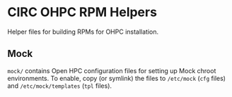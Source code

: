 # CIRC OHPC RPM Helpers

Helper files for building RPMs for OHPC installation. 

## Mock

`mock/` contains Open HPC configuration files for setting up Mock chroot 
environments. To enable, copy (or symlink) the files to `/etc/mock` 
(`cfg` files) and `/etc/mock/templates` (`tpl` files). 
